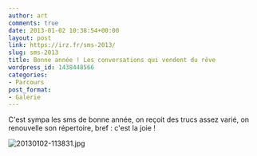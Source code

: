 ```yaml
---
author: art
comments: true
date: 2013-01-02 10:38:54+00:00
layout: post
link: https://irz.fr/sms-2013/
slug: sms-2013
title: Bonne année ! Les conversations qui vendent du rêve
wordpress_id: 1438448566
categories:
- Parcours
post_format:
- Galerie
---
```


C'est sympa les sms de bonne année, on reçoit des trucs assez varié, on renouvelle son répertoire, bref : c'est la joie !


![20130102-113831.jpg](https://static.irz.fr/2013/01/20130102-113831.jpg)
